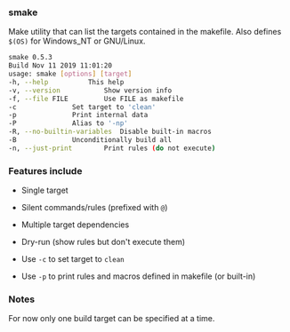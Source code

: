 ### smake

Make utility that can list the targets contained in 
the makefile. Also defines `$(OS)` for Windows_NT or
GNU/Linux.

```bash
smake 0.5.3 
Build Nov 11 2019 11:01:20
usage: smake [options] [target]
-h, --help			This help
-v, --version			Show version info
-f, --file FILE			Use FILE as makefile
-c				Set target to 'clean'
-p				Print internal data
-P				Alias to '-np'
-R, --no-builtin-variables	Disable built-in macros
-B				Unconditionally build all
-n, --just-print		Print rules (do not execute)
```

### Features include

* Single target

* Silent commands/rules (prefixed with `@`)

* Multiple target dependencies

* Dry-run (show rules but don't execute them)

* Use `-c` to set target to `clean`

* Use `-p` to print rules and macros defined in makefile (or built-in)

### Notes

For now only one build target can be specified at a time.

